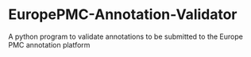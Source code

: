 # EuropePMC-Annotation-Validator
A python program to validate annotations to be submitted to the Europe PMC annotation platform
